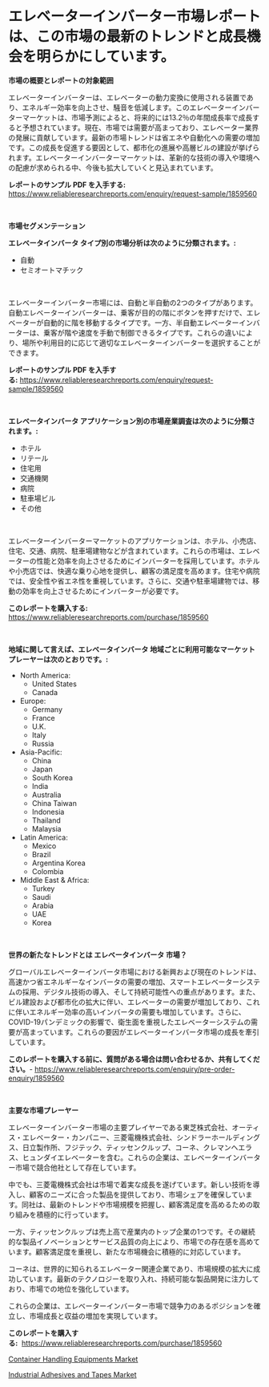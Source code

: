 <p><h1>エレベーターインバーター市場レポートは、この市場の最新のトレンドと成長機会を明らかにしています。</h1></p><p><strong>市場の概要とレポートの対象範囲</strong></p>
<p><p>エレベーターインバーターは、エレベーターの動力変換に使用される装置であり、エネルギー効率を向上させ、騒音を低減します。このエレベーターインバーターマーケットは、市場予測によると、将来的には13.2％の年間成長率で成長すると予想されています。現在、市場では需要が高まっており、エレベーター業界の発展に貢献しています。最新の市場トレンドは省エネや自動化への需要の増加です。この成長を促進する要因として、都市化の進展や高層ビルの建設が挙げられます。エレベーターインバーターマーケットは、革新的な技術の導入や環境への配慮が求められる中、今後も拡大していくと見込まれています。</p></p>
<p><strong>レポートのサンプル PDF を入手する:</strong> <a href="https://www.reliableresearchreports.com/enquiry/request-sample/1859560">https://www.reliableresearchreports.com/enquiry/request-sample/1859560</a></p>
<p>&nbsp;</p>
<p><strong>市場セグメンテーション</strong></p>
<p><strong>エレベータインバータ タイプ別の市場分析は次のように分類されます。:</strong></p>
<p><ul><li>自動</li><li>セミオートマチック</li></ul></p>
<p>&nbsp;</p>
<p><p>エレベーターインバーター市場には、自動と半自動の2つのタイプがあります。自動エレベーターインバーターは、乗客が目的の階にボタンを押すだけで、エレベーターが自動的に階を移動するタイプです。一方、半自動エレベーターインバーターは、乗客が階や速度を手動で制御できるタイプです。これらの違いにより、場所や利用目的に応じて適切なエレベーターインバーターを選択することができます。</p></p>
<p><strong>レポートのサンプル PDF を入手する:</strong>&nbsp;<a href="https://www.reliableresearchreports.com/enquiry/request-sample/1859560">https://www.reliableresearchreports.com/enquiry/request-sample/1859560</a></p>
<p>&nbsp;</p>
<p><strong> エレベータインバータ アプリケーション別の市場産業調査は次のように分類されます。:</strong></p>
<p><ul><li>ホテル</li><li>リテール</li><li>住宅用</li><li>交通機関</li><li>病院</li><li>駐車場ビル</li><li>その他</li></ul></p>
<p>&nbsp;</p>
<p><p>エレベーターインバーターマーケットのアプリケーションは、ホテル、小売店、住宅、交通、病院、駐車場建物などが含まれています。これらの市場は、エレベーターの性能と効率を向上させるためにインバーターを採用しています。ホテルや小売店では、快適な乗り心地を提供し、顧客の満足度を高めます。住宅や病院では、安全性や省エネ性を重視しています。さらに、交通や駐車場建物では、移動の効率を向上させるためにインバーターが必要です。</p></p>
<p><strong>このレポートを購入する:</strong>&nbsp; <a href="https://www.reliableresearchreports.com/purchase/1859560">https://www.reliableresearchreports.com/purchase/1859560</a></p>
<p>&nbsp;</p>
<p><strong>地域に関して言えば、エレベータインバータ 地域ごとに利用可能なマーケットプレーヤーは次のとおりです。:</strong></p>
<p><ul>
    <li>
        North America:
        <ul>
            <li>United States</li>
            <li>Canada</li>
        </ul>
    </li>
    <li>
        Europe:
        <ul>
            <li>Germany</li>
            <li>France</li>
            <li>U.K.</li>
            <li>Italy</li>
            <li>Russia</li>
        </ul>
    </li>
    <li>
        Asia-Pacific:
        <ul>
            <li>China</li>
            <li>Japan</li>
            <li>South Korea</li>
            <li>India</li>
            <li>Australia</li>
            <li>China Taiwan</li>
            <li>Indonesia</li>
            <li>Thailand</li>
            <li>Malaysia</li>
        </ul>
    </li>
    <li>
        Latin America:
        <ul>
            <li>Mexico</li>
            <li>Brazil</li>
            <li>Argentina Korea</li>
            <li>Colombia</li>
        </ul>
    </li>
    <li>
        Middle East & Africa:
        <ul>
            <li>Turkey</li>
            <li>Saudi</li>
            <li>Arabia</li>
            <li>UAE</li>
            <li>Korea</li>
        </ul>
    </li>
    </ul></p>
<p>&nbsp;</p>
<p><strong>世界の新たなトレンドとは エレベータインバータ 市場？</strong></p>
<p><p>グローバルエレベーターインバータ市場における新興および現在のトレンドは、高速かつ省エネルギーなインバータの需要の増加、スマートエレベーターシステムの採用、デジタル技術の導入、そして持続可能性への重点があります。また、ビル建設および都市化の拡大に伴い、エレベーターの需要が増加しており、これに伴いエネルギー効率の高いインバータの需要も増加しています。さらに、COVID-19パンデミックの影響で、衛生面を重視したエレベーターシステムの需要が高まっています。これらの要因がエレベーターインバータ市場の成長を牽引しています。</p></p>
<p><strong>このレポートを購入する前に、質問がある場合は問い合わせるか、共有してください。</strong>- <a href="https://www.reliableresearchreports.com/enquiry/pre-order-enquiry/1859560">https://www.reliableresearchreports.com/enquiry/pre-order-enquiry/1859560</a></p>
<p>&nbsp;</p>
<p><strong>主要な市場プレーヤー</strong></p>
<p><p>エレベーターインバーター市場の主要プレイヤーである東芝株式会社、オーティス・エレベーター・カンパニー、三菱電機株式会社、シンドラーホールディングス、日立製作所、フジテック、ティッセンクルップ、コーネ、クレマンヘエラス、ヒュンダイエレベーターを含む。これらの企業は、エレベーターインバーター市場で競合他社として存在しています。</p><p>中でも、三菱電機株式会社は市場で着実な成長を遂げています。新しい技術を導入し、顧客のニーズに合った製品を提供しており、市場シェアを確保しています。同社は、最新のトレンドや市場規模を把握し、顧客満足度を高めるための取り組みを積極的に行っています。</p><p>一方、ティッセンクルップは売上高で産業内のトップ企業の1つです。その継続的な製品イノベーションとサービス品質の向上により、市場での存在感を高めています。顧客満足度を重視し、新たな市場機会に積極的に対応しています。</p><p>コーネは、世界的に知られるエレベーター関連企業であり、市場規模の拡大に成功しています。最新のテクノロジーを取り入れ、持続可能な製品開発に注力しており、市場での地位を強化しています。</p><p>これらの企業は、エレベーターインバーター市場で競争力のあるポジションを確立し、市場成長と収益の増加を実現しています。</p></p>
<p><strong>このレポートを購入する:</strong>&nbsp;&nbsp;<a href="https://www.reliableresearchreports.com/purchase/1859560">https://www.reliableresearchreports.com/purchase/1859560</a></p>
<p><p><a href="https://picayune-night-cbd.notion.site/Container-Handling-Equipments-Market-Size-Growing-and-Forecasted-for-period-from-2024-2031-and-pro-ed6302960f8047e580b20fc45f8551e6">Container Handling Equipments Market</a></p><p><a href="https://github.com/Hazelklievgspy6vdcsmu106w/Market-Research-Report-List-1/blob/main/industrial-adhesives-and-tapes-market.md">Industrial Adhesives and Tapes Market</a></p></p>